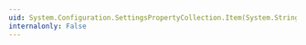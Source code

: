 ```yaml
---
uid: System.Configuration.SettingsPropertyCollection.Item(System.String)
internalonly: False
---
```

